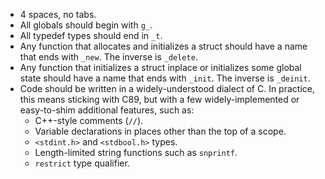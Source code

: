 - 4 spaces, no tabs.
- All globals should begin with `g_`.
- All typedef types should end in `_t`.
- Any function that allocates and initializes a struct should have a name
  that ends with `_new`.  The inverse is `_delete`.
- Any function that initializes a struct inplace or initializes some global
  state should have a name that ends with `_init`.  The inverse is `_deinit`.
- Code should be written in a widely-understood dialect of C.  In practice,
  this means sticking with C89, but with a few widely-implemented or
  easy-to-shim additional features, such as:
  - C++-style comments (`//`).
  - Variable declarations in places other than the top of a scope.
  - `<stdint.h>` and `<stdbool.h>` types.
  - Length-limited string functions such as `snprintf`.
  - `restrict` type qualifier.
